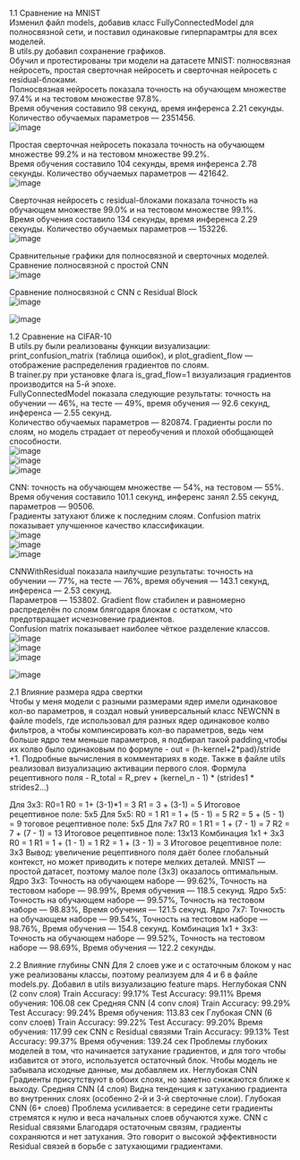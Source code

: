 1.1 Сравнение на MNIST\
Изменил файл models, добавив класс FullyConnectedModel для полносвязной сети, и поставил одинаковые гиперпарамтры для всех моделей.\
В utils.py добавил сохранение графиков.\
Обучил и протестированы три модели на датасете MNIST: полносвязная нейросеть, простая сверточная нейросеть и сверточная нейросеть с residual-блоками.\
Полносвязная нейросеть показала точность на обучающем множестве 97.4% и на тестовом множестве 97.8%.\
Время обучения составило 98 секунд, время инференса 2.21 секунды. Количество обучаемых параметров — 2351456.\
![image](https://github.com/user-attachments/assets/4e6fbad6-c620-4b9f-a7ba-23909841079e)

Простая сверточная нейросеть показала точность на обучающем множестве 99.2% и на тестовом множестве 99.2%.\
Время обучения составило 104 секунды, время инференса 2.78 секунды. Количество обучаемых параметров — 421642.\
![image](https://github.com/user-attachments/assets/1de77a43-2b2e-4fdf-a658-8aaf7714d62d)

Сверточная нейросеть с residual-блоками показала точность на обучающем множестве 99.0% и на тестовом множестве 99.1%.\
Время обучения составило 134 секунды, время инференса 2.29 секунды. Количество обучаемых параметров — 153226.\
![image](https://github.com/user-attachments/assets/e9b991ca-e888-4692-8a64-2a388e7df5e5)

Сравнительные графики для полносвязной и сверточных моделей.\
Сравнение полносвязной с простой CNN\
![image](https://github.com/user-attachments/assets/2c7a5366-ced0-4084-8987-66152f45cbe9)

Сравнение полносвязной с CNN с Residual Block\
![image](https://github.com/user-attachments/assets/0576057f-a433-4da5-acc1-3d60954b630a)

![image](https://github.com/user-attachments/assets/6c8917ad-a7e5-41cd-87cb-7f3b8e9ac1fe)

1.2 Сравнение на CIFAR-10\
В utils.py были реализованы функции визуализации: print_confusion_matrix (таблица ошибок), и plot_gradient_flow — отображение распределения градиентов по слоям.\
В trainer.py при установке флага is_grad_flow=1 визуализация градиентов производится на 5-й эпохе.\
FullyConnectedModel показала следующие результаты: точность на обучении — 46%, на тесте — 49%, время обучения — 92.6 секунд, инференса — 2.55 секунд.\
Количество обучаемых параметров — 820874. Градиенты росли по слоям, но модель страдает от переобучения и плохой обобщающей способности.\
![image](https://github.com/user-attachments/assets/8197f40d-1410-4c1c-9c02-b4287902584e)\
![image](https://github.com/user-attachments/assets/b06c6c7d-64b9-4113-9568-17b4b2361ffd)\
![image](https://github.com/user-attachments/assets/ab347e84-0df7-4722-be17-0f2deffff0bd)

CNN: точность на обучающем множестве — 54%, на тестовом — 55%. Время обучения составило 101.1 секунд, инференс занял 2.55 секунд, параметров — 90506.\
Градиенты затухают ближе к последним слоям. Confusion matrix показывает улучшенное качество классификации.\
![image](https://github.com/user-attachments/assets/f77a15fe-43fd-4190-9e31-2b4dcf1b9fa3)\
![image](https://github.com/user-attachments/assets/62d5e5ca-e69c-4a6f-bc5d-f4d2e71774a2)\
![image](https://github.com/user-attachments/assets/71ffc2cf-8ee6-49f3-a2ed-a1ff055e63ec)

CNNWithResidual показала наилучшие результаты: точность на обучении — 77%, на тесте — 76%, время обучения — 143.1 секунд, инференса — 2.53 секунд.\
Параметров — 153802. Gradient flow стабилен и равномерно распределён по слоям блягодаря блокам с остатком, что предотвращает исчезновение градиентов.\
Confusion matrix показывает наиболее чёткое разделение классов.\
![image](https://github.com/user-attachments/assets/2a6c8bf6-af8a-4f46-9374-77339d557de5)\
![image](https://github.com/user-attachments/assets/e05ff508-17bc-42a0-b8ce-a7466d23bd13)\
![image](https://github.com/user-attachments/assets/ef495f0c-e7d2-47fc-a255-86f0f1dd23e3)

![image](https://github.com/user-attachments/assets/2ab6b1e7-b701-44c4-bd3e-aa48625cb4c1)


2.1 Влияние размера ядра свертки\
Чтобы у меня модели с разными размерами ядер имели одинаковое кол-во параметров, я создал новый универсальный класс NEWCNN в файле models, где использовал 
для разных ядер одинаковое колво фильтров, а чтобы компинсировать кол-во параметров, ведь чем больше ядро тем меньше параметров,
я подбирал такой padding,чтобы их колво было одинаковым по формуле - out = (h-kernel+2*pad)/stride +1. Подробные вычисления в комментариях в коде.
Также в файле utils реализовал визуализацию активации первого слоя.
Формула рецептивного поля - R_total = R_prev + (kernel_n - 1) * (strides1 * strides2...)

Для 3x3:
R0=1
R0 = 1+ (3-1)*1 = 3
R1 = 3 + (3-1) = 5
Итоговое рецептивное поле: 5x5
Для 5x5:
R0 = 1
R1 = 1 + (5 - 1) = 5
R2 = 5 + (5 - 1) = 9
тоговое рецептивное поле: 5x5
Для 7x7
R0 = 1
R1 = 1 + (7 - 1) = 7
R2 = 7 + (7 - 1) = 13
Итоговое рецептивное поле: 13x13
Комбинация 1x1 + 3x3
R0 = 1
R1 = 1 + (1 - 1) = 1
R2 = 1 + (3 - 1) = 3
Итоговое рецептивное поле: 3x3
Вывод: увеличение рецептивного поля даёт более глобальный контекст, но может приводить к потере мелких деталей.
MNIST — простой датасет, поэтому малое поле (3x3) оказалось оптимальным.
Ядро 3x3:
Точность на обучающем наборе — 99.62%,
Точность на тестовом наборе — 98.99%,
Время обучения — 118.5 секунд.
Ядро 5x5:
Точность на обучающем наборе — 99.57%,
Точность на тестовом наборе — 98.83%,
Время обучения — 121.5 секунд.
Ядро 7x7:
Точность на обучающем наборе — 99.54%,
Точность на тестовом наборе — 98.76%,
Время обучения — 154.8 секунд.
Комбинация 1x1 + 3x3:
Точность на обучающем наборе — 99.52%,
Точность на тестовом наборе — 98.69%,
Время обучения — 122.2 секунды.

2.2 Влияние глубины CNN
Для 2 слоев уже и с остаточным блоком у нас уже реализованы классы, поэтому реализуем для 4 и 6 в файле models.py.
Добавил в utils визуализацию feature maps.
Неглубокая CNN (2 conv слоя)
Train Accuracy: 99.17%
Test Accuracy: 99.11%
Время обучения: 106.08 сек
Средняя CNN (4 conv слоя)
Train Accuracy: 99.29%
Test Accuracy: 99.24%
Время обучения: 113.83 сек
Глубокая CNN (6 conv слоев)
Train Accuracy: 99.22%
Test Accuracy: 99.20%
Время обучения: 117.99 сек
CNN с Residual связями
Train Accuracy: 99.13%
Test Accuracy: 99.37%
Время обучения: 139.24 сек
Проблемы глубоких моделей в том, что начинается затухание градиентов, и для того чтобы избавится от этого, используется остаточный блок.
Чтобы модель не забывала исходные данные, мы добавляем их.
Неглубокая CNN
Градиенты присутствуют в обоих слоях, но заметно снижаются ближе к выходу.
Средняя CNN (4 слоя)
Видна тенденция к затуханию градиента во внутренних слоях (особенно 2-й и 3-й сверточные слои).
Глубокая CNN (6+ слоев)
Проблема усиливается: в середине сети градиенты стремятся к нулю и веса начальных слоев обучаются хуже.
CNN с Residual связями
Благодаря остаточным связям, градиенты сохраняются и нет затухания. 
Это говорит о высокой эффективности Residual связей в борьбе с затухающими градиентами.

